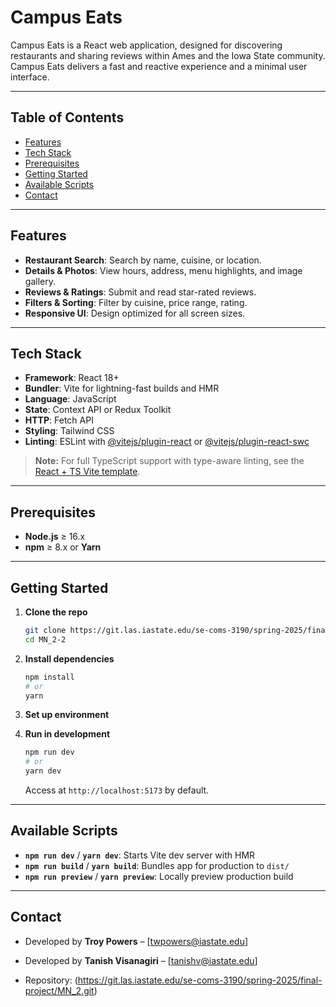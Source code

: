 # Campus Eats

Campus Eats is a React web application, designed for discovering restaurants and sharing reviews within Ames and the Iowa State community. Campus Eats delivers a fast and reactive  experience and a minimal user interface.

---

## Table of Contents

- [Features](#features)
- [Tech Stack](#tech-stack)
- [Prerequisites](#prerequisites)
- [Getting Started](#getting-started)
- [Available Scripts](#available-scripts)
- [Contact](#contact)

---

## Features

- **Restaurant Search**: Search by name, cuisine, or location.
- **Details & Photos**: View hours, address, menu highlights, and image gallery.
- **Reviews & Ratings**: Submit and read star-rated reviews.
- **Filters & Sorting**: Filter by cuisine, price range, rating.
- **Responsive UI**: Design optimized for all screen sizes.

---

## Tech Stack

- **Framework**: React 18+
- **Bundler**: Vite for lightning-fast builds and HMR
- **Language**: JavaScript
- **State**: Context API or Redux Toolkit
- **HTTP**: Fetch API
- **Styling**: Tailwind CSS
- **Linting**: ESLint with [@vitejs/plugin-react](https://github.com/vitejs/vite-plugin-react) or [@vitejs/plugin-react-swc](https://github.com/vitejs/vite-plugin-react-swc)

> **Note:** For full TypeScript support with type-aware linting, see the [React + TS Vite template](https://github.com/vitejs/vite/tree/main/packages/create-vite/template-react-ts).

---

## Prerequisites

- **Node.js** ≥ 16.x
- **npm** ≥ 8.x or **Yarn**

---

## Getting Started

1. **Clone the repo**
   ```bash
   git clone https://git.las.iastate.edu/se-coms-3190/spring-2025/final-project/MN_2.git
   cd MN_2-2
   ```
2. **Install dependencies**
   ```bash
   npm install
   # or
   yarn
   ```
3. **Set up environment**

4. **Run in development**
   ```bash
   npm run dev
   # or
   yarn dev
   ```
   Access at `http://localhost:5173` by default.

---

## Available Scripts

- **`npm run dev`** / **`yarn dev`**: Starts Vite dev server with HMR
- **`npm run build`** / **`yarn build`**: Bundles app for production to `dist/`
- **`npm run preview`** / **`yarn preview`**: Locally preview production build

---

## Contact

- Developed by **Troy Powers** – [twpowers@iastate.edu]
- Developed by **Tanish Visanagiri** – [tanishv@iastate.edu]

- Repository: (https://git.las.iastate.edu/se-coms-3190/spring-2025/final-project/MN_2.git)
